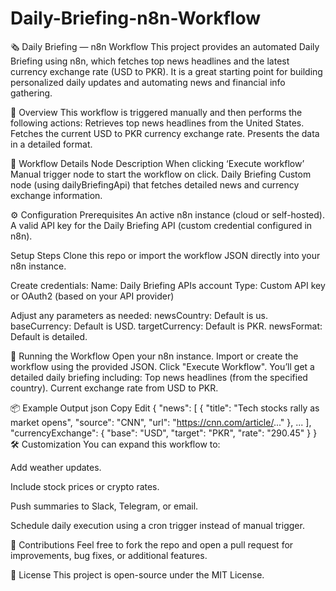 # Daily-Briefing-n8n-Workflow
🗞️ Daily Briefing — n8n Workflow
This project provides an automated Daily Briefing using n8n, which fetches top news headlines and the latest currency exchange rate (USD to PKR). It is a great starting point for building personalized daily updates and automating news and financial info gathering.

📌 Overview
This workflow is triggered manually and then performs the following actions:
Retrieves top news headlines from the United States.
Fetches the current USD to PKR currency exchange rate.
Presents the data in a detailed format.

🧩 Workflow Details
Node	Description
When clicking ‘Execute workflow’	Manual trigger node to start the workflow on click.
Daily Briefing	Custom node (using dailyBriefingApi) that fetches detailed news and currency exchange information.

⚙️ Configuration
Prerequisites
An active n8n instance (cloud or self-hosted).
A valid API key for the Daily Briefing API (custom credential configured in n8n).

Setup Steps
Clone this repo or import the workflow JSON directly into your n8n instance.

Create credentials:
Name: Daily Briefing APIs account
Type: Custom API key or OAuth2 (based on your API provider)

Adjust any parameters as needed:
newsCountry: Default is us.
baseCurrency: Default is USD.
targetCurrency: Default is PKR.
newsFormat: Default is detailed.

🚀 Running the Workflow
Open your n8n instance.
Import or create the workflow using the provided JSON.
Click "Execute Workflow".
You’ll get a detailed daily briefing including:
Top news headlines (from the specified country).
Current exchange rate from USD to PKR.

📦 Example Output
json
Copy
Edit
{
  "news": [
    {
      "title": "Tech stocks rally as market opens",
      "source": "CNN",
      "url": "https://cnn.com/article/..."
    },
    ...
  ],
  "currencyExchange": {
    "base": "USD",
    "target": "PKR",
    "rate": "290.45"
  }
}
🛠️ Customization
You can expand this workflow to:

Add weather updates.

Include stock prices or crypto rates.

Push summaries to Slack, Telegram, or email.

Schedule daily execution using a cron trigger instead of manual trigger.

🤝 Contributions
Feel free to fork the repo and open a pull request for improvements, bug fixes, or additional features.

📝 License
This project is open-source under the MIT License.
